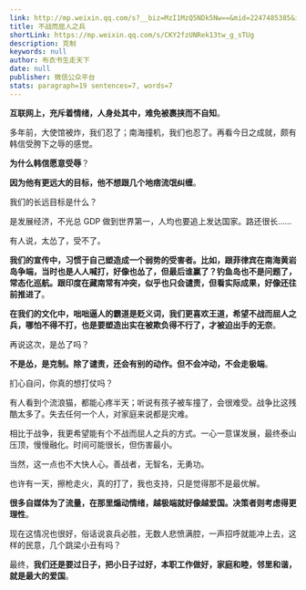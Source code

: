 ```yaml
---
link: http://mp.weixin.qq.com/s?__biz=MzI1MzQ5NDk5Nw==&mid=2247485385&idx=1&sn=286b820cf432e936332c41199a1ba06c&chksm=e9d2d473dea55d6530fd05d00369f49083a8e94cb5d3402fce3571f86acd0c748620b53fe701#rd
title: 不战而屈人之兵
shortLink: https://mp.weixin.qq.com/s/CKY2fzUNRek13tw_g_sTUg
description: 克制
keywords: null
author: 布衣书生走天下
date: null
publisher: 微信公众平台
stats: paragraph=19 sentences=7, words=7
---
```


**互联网上，充斥着情绪，人身处其中，难免被裹挟而不自知**。

多年前，大使馆被炸，我们忍了；南海撞机，我们也忍了。再看今日之成就，颇有韩信受胯下之辱的感觉。

**为什么韩信愿意受辱**？

**因为他有更远大的目标，他不想跟几个地痞流氓纠缠**。

我们的长远目标是什么？

是发展经济，不光总 GDP 做到世界第一，人均也要追上发达国家。路还很长......

有人说，太怂了，受不了。

**我们的宣传中，习惯于自己塑造成一个弱势的受害者。比如，跟菲律宾在南海黄岩岛争端，当时也是人人喊打，好像也怂了，但最后谁赢了？钓鱼岛也不是问题了，常态化巡航。跟印度在藏南常有冲突，似乎也只会谴责，但看实际成果，好像还往前推进了**。

**在我们的文化中，咄咄逼人的霸道是贬义词，我们更喜欢王道，希望不战而屈人之兵，哪怕不得不打，也是要塑造出实在被欺负得不行了，才被迫出手的无奈**。

再说这次，是怂了吗？

**不是怂，是克制。除了谴责，还会有别的动作。但不会冲动，不会走极端**。

扪心自问，你真的想打仗吗？

有人看到个流浪猫，都能心疼半天；听说有孩子被车撞了，会很难受。战争比这残酷太多了。失去任何一个人，对家庭来说都是灾难。

相比于战争，我更希望能有个不战而屈人之兵的方式。一心一意谋发展，最终泰山压顶，慢慢融化。时间可能很长，但伤害最小。

当然，这一点也不大快人心。善战者，无智名，无勇功。

也许有一天，擦枪走火，真的打了，我也支持，只是觉得那不是最优解。

**很多自媒体为了流量，在那里煽动情绪，越极端就好像越爱国。决策者则考虑得更理性**。

现在这情况也很好，俗话说哀兵必胜，无数人悲愤满腔，一声招呼就能冲上去，这样的民意，几个跳梁小丑有吗？

最终，**我们还是要过日子，把小日子过好，本职工作做好，家庭和睦，邻里和谐，就是最大的爱国**。
